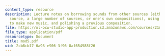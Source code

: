 ```yaml
---
content_type: resource
description: Lecture notes on borrowing sounds from other sources (either a single
  source, a large number of sources, or one's own compositions), using single sounds
  to make new music, and polishing a previous composition.
file: https://ol-ocw-studio-app-production.s3.amazonaws.com/courses/21m-361-composing-with-computers-i-electronic-music-composition-spring-2008/2cb8cb176a93e9063f968af654988f26_mod5.pdf
file_type: application/pdf
resourcetype: Document
title: mod5.pdf
uid: 2cb8cb17-6a93-e906-3f96-8af654988f26
---
```

